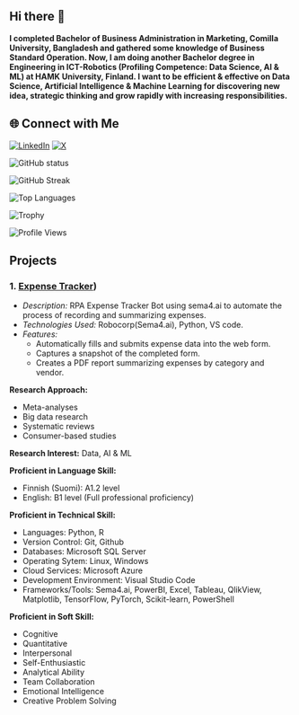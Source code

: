 ## Hi there 👋

**I completed Bachelor of Business Administration in Marketing, Comilla University, Bangladesh and gathered some knowledge of Business Standard Operation. Now, I am doing another Bachelor degree in Engineering in ICT-Robotics (Profiling Competence: Data Science, AI & ML) at HAMK University, Finland. I want to be efficient & effective on Data Science, Artificial Intelligence & Machine Learning for discovering new idea, strategic thinking and grow rapidly with increasing responsibilities.**

## 🌐 Connect with Me
[![LinkedIn](https://img.shields.io/badge/-LinkedIn-0077B5?logo=linkedin&logoColor=white)](https://www.linkedin.com/in/jahidulislamin/)
[![X](https://img.shields.io/badge/-X-1DA1F2?logo=X&logoColor=white)](https://x.com/jahidulislamtwt)

![GitHub status](https://github-readme-stats.vercel.app/api?username=jahid-github&show_icons=true&theme=radical)

![GitHub Streak](https://streak-stats.demolab.com/?user=jahid-github&theme=radical)

![Top Languages](https://github-readme-stats.vercel.app/api/top-langs/?username=jahid-github&layout=compact&theme=radical)

![Trophy](https://github-profile-trophy.vercel.app/?username=jahid-github&theme=onestar)

![Profile Views](https://komarev.com/ghpvc/?username=jahid-github&color=blue)

## Projects

### 1. [Expense Tracker](https://github.com/jahid-github/RPA-Expense-Tracker))
- *Description:* RPA Expense Tracker Bot using sema4.ai to automate the process of recording and summarizing expenses.
- *Technologies Used:* Robocorp(Sema4.ai), Python, VS code.
- *Features:*
  - Automatically fills and submits expense data into the web form.
  - Captures a snapshot of the completed form.
  - Creates a PDF report summarizing expenses by category and vendor.

**Research Approach:** 
- Meta-analyses
- Big data research 
- Systematic reviews
- Consumer-based studies
  
**Research Interest:** 
Data, AI & ML

**Proficient in Language Skill:**
- Finnish (Suomi): A1.2 level
- English: B1 level (Full professional proficiency)

**Proficient in Technical Skill:** 
- Languages: Python, R
- Version Control: Git, Github
- Databases: Microsoft SQL Server 
- Operating Sytem: Linux, Windows
- Cloud Services: Microsoft Azure
- Development Environment: Visual Studio Code
- Frameworks/Tools: Sema4.ai, PowerBI, Excel, Tableau, QlikView, Matplotlib, TensorFlow, PyTorch, Scikit-learn, PowerShell
  
**Proficient in Soft Skill:** 
- Cognitive
- Quantitative
- Interpersonal
- Self-Enthusiastic
- Analytical Ability
- Team Collaboration 
- Emotional Intelligence
- Creative Problem Solving 
